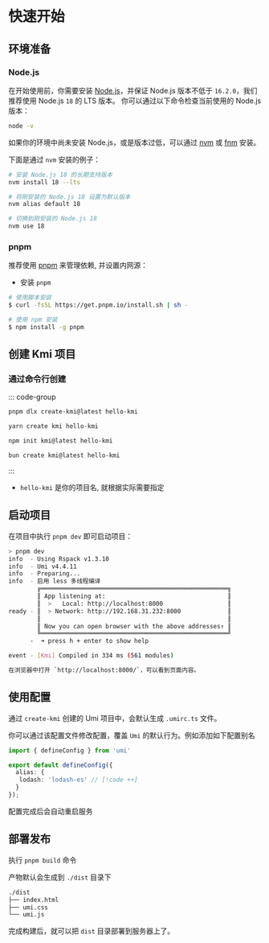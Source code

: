 # 快速开始

## 环境准备

### Node.js

在开始使用前，你需要安装 [Node.js](https://nodejs.org/en/)，并保证 Node.js 版本不低于 `16.2.0`，我们推荐使用 Node.js `18` 的 LTS 版本。
你可以通过以下命令检查当前使用的 Node.js 版本：

```sh
node -v
```

如果你的环境中尚未安装 Node.js，或是版本过低，可以通过 [nvm](https://github.com/nvm-sh/nvm) 或 [fnm](https://github.com/Schniz/fnm) 安装。

下面是通过 `nvm` 安装的例子：

```sh
# 安装 Node.js 18 的长期支持版本
nvm install 18 --lts

# 将刚安装的 Node.js 18 设置为默认版本
nvm alias default 18

# 切换到刚安装的 Node.js 18
nvm use 18
```

### pnpm

推荐使用 [pnpm](https://pnpm.io/zh/) 来管理依赖, 并设置内网源：

- 安装 `pnpm`

```sh
# 使用脚本安装
$ curl -fsSL https://get.pnpm.io/install.sh | sh -

# 使用 npm 安装
$ npm install -g pnpm
```

## 创建 Kmi 项目

### 通过命令行创建

::: code-group

```sh [pnpm]
pnpm dlx create-kmi@latest hello-kmi
```

```sh [yarn]
yarn create kmi hello-kmi
```

```sh [npm]
npm init kmi@latest hello-kmi
```

```sh [bun]
bun create kmi@latest hello-kmi
```
:::

* `hello-kmi` 是你的项目名, 就根据实际需要指定

## 启动项目

在项目中执行 `pnpm dev` 即可启动项目：

```sh
> pnpm dev
info  - Using Rspack v1.3.10
info  - Umi v4.4.11
info  - Preparing...
info  - 启用 less 多线程编译
        ╔════════════════════════════════════════════════════╗
        ║ App listening at:                                  ║
        ║  >   Local: http://localhost:8000                  ║
ready - ║  > Network: http://192.168.31.232:8000             ║
        ║                                                    ║
        ║ Now you can open browser with the above addresses↑ ║
        ╚════════════════════════════════════════════════════╝
      -  ➜ press h + enter to show help

event - [Kmi] Compiled in 334 ms (561 modules)

在浏览器中打开 `http://localhost:8000/`，可以看到页面内容。
```

## 使用配置
通过 `create-kmi` 创建的 Umi 项目中，会默认生成 `.umirc.ts` 文件。

你可以通过该配置文件修改配置，覆盖 `Umi` 的默认行为。例如添加如下配置别名

```ts [config/config.ts]
import { defineConfig } from 'umi'

export default defineConfig({
  alias: {
   lodash: 'lodash-es' // [!code ++]
  }
});
```
配置完成后会自动重启服务

## 部署发布

执行 `pnpm build` 命令

产物默认会生成到 `./dist` 目录下

```sh
./dist
├── index.html
├── umi.css
└── umi.js
```

完成构建后，就可以把 `dist` 目录部署到服务器上了。
